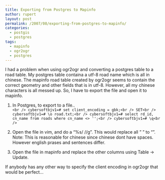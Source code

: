 ```yaml
---
title: Exporting from Postgres to Mapinfo
author: rupert
layout: post
permalink: /2007/08/exporting-from-postgres-to-mapinfo/
categories:
  - postgis
  - postgres
tags:
  - mapinfo
  - ogr2ogr
  - postgres
---
```

I had a problem when using ogr2ogr and converting a postgres table to a road table. My postgres table containa a utf-8 road name which is all in chinese. The mapinfo road table created by ogr2ogr seems to contain the correct geometry and other fields that is in utf-8. However, all my chinese characters is all messed up. So, I have to export the file and open it to mapinfo.

1. In Postgres, to export to a file..  
`<br />
cybersoftbjv1=# set client_encoding = gbk;<br />
SET<br />
cybersoftbjv1=# \o road.txt;<br />
cybersoftbjv1=# select rd_id, cn_name from roads where cn_name <> '';<br />
cybersoftbjv1=# \q<br />
`

2. Open the file in vim, and do a &#8220;%s/ //g&#8221;. This would replace all &#8221; &#8221; to &#8220;&#8221;.  
Note: This is reasonable for chinese since chinese dont have spaces. However english prases and sentences differ.

3. Open the file in mapinfo and replace the other columns using Table -> Update.

If anybody has any other way to specify the client encoding in ogr2ogr that would be perfect&#8230;